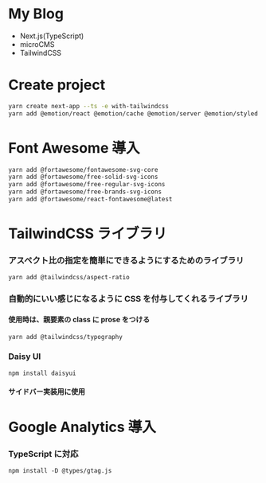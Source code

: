 # My Blog

- Next.js(TypeScript)
- microCMS
- TailwindCSS

# Create project

```bash
yarn create next-app --ts -e with-tailwindcss
yarn add @emotion/react @emotion/cache @emotion/server @emotion/styled
```

# Font Awesome 導入

```bash
yarn add @fortawesome/fontawesome-svg-core
yarn add @fortawesome/free-solid-svg-icons
yarn add @fortawesome/free-regular-svg-icons
yarn add @fortawesome/free-brands-svg-icons
yarn add @fortawesome/react-fontawesome@latest
```

# TailwindCSS ライブラリ

### アスペクト比の指定を簡単にできるようにするためのライブラリ

```
yarn add @tailwindcss/aspect-ratio
```

### 自動的にいい感じになるように CSS を付与してくれるライブラリ

#### 使用時は、親要素の class に prose をつける

```
yarn add @tailwindcss/typography
```

### Daisy UI

```
npm install daisyui
```

#### サイドバー実装用に使用

# Google Analytics 導入

### TypeScript に対応

```
npm install -D @types/gtag.js
```
